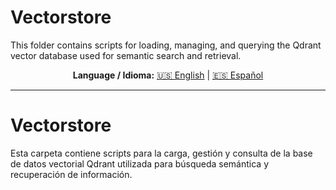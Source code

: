 # Vectorstore

This folder contains scripts for loading, managing, and querying the Qdrant vector database used for semantic search and retrieval.


<div align="center">

**Language / Idioma:**
[🇺🇸 English](#vectorstore) | [🇪🇸 Español](#vectorstore-1)

</div>

---

# Vectorstore

Esta carpeta contiene scripts para la carga, gestión y consulta de la base de datos vectorial Qdrant utilizada para búsqueda semántica y recuperación de información.
